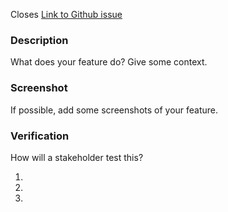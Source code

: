 Closes [Link to Github issue]()

### Description

What does your feature do? Give some context.

### Screenshot

If possible, add some screenshots of your feature.

### Verification

How will a stakeholder test this?

1.
1.
1.
